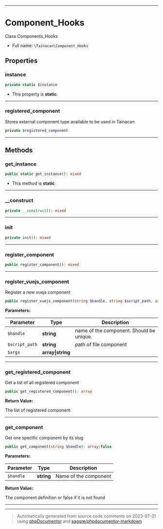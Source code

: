 ***

# Component_Hooks

Class Components_Hooks



* Full name: `\Tainacan\Component_Hooks`



## Properties


### instance



```php
private static $instance
```



* This property is **static**.


***

### registered_component

Stores external component type available to be used in Tainacan

```php
private $registered_component
```






***

## Methods


### get_instance



```php
public static get_instance(): mixed
```



* This method is **static**.







***

### __construct



```php
private __construct(): mixed
```











***

### init



```php
private init(): mixed
```











***

### register_component



```php
public register_component(): mixed
```











***

### register_vuejs_component

Register a new vuejs component

```php
public register_vuejs_component(string $handle, string $script_path, array|string $args = []): mixed
```








**Parameters:**

| Parameter | Type | Description |
|-----------|------|-------------|
| `$handle` | **string** | name of the component. Should be unique. |
| `$script_path` | **string** | path of file component |
| `$args` | **array&#124;string** |  |




***

### get_registered_component

Get a list of all registered component

```php
public get_registered_component(): array
```









**Return Value:**

The list of registered component



***

### get_component

Get one specific component by its slug

```php
public get_component(string $handle): array|false
```








**Parameters:**

| Parameter | Type | Description |
|-----------|------|-------------|
| `$handle` | **string** | Name of the component |


**Return Value:**

The component definition or false if it is not found



***


***
> Automatically generated from source code comments on 2023-07-21 using [phpDocumentor](http://www.phpdoc.org/) and [saggre/phpdocumentor-markdown](https://github.com/Saggre/phpDocumentor-markdown)
